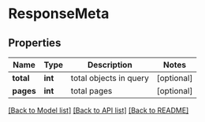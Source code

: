 # ResponseMeta

## Properties
Name | Type | Description | Notes
------------ | ------------- | ------------- | -------------
**total** | **int** | total objects in query | [optional] 
**pages** | **int** | total pages | [optional] 

[[Back to Model list]](../README.md#documentation-for-models) [[Back to API list]](../README.md#documentation-for-api-endpoints) [[Back to README]](../README.md)


